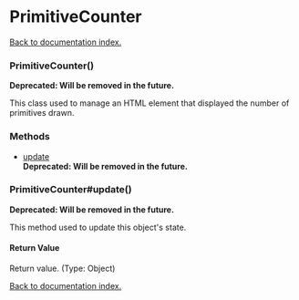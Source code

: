 # PrimitiveCounter

[Back to documentation index.](index.md)

<a name='PrimitiveCounter'></a>
### PrimitiveCounter()

**Deprecated: Will be removed in the future.**

This class used to manage an HTML element
that displayed the number of primitives drawn.

### Methods

* [update](#PrimitiveCounter_update)<br>**Deprecated: Will be removed in the future.**

<a name='PrimitiveCounter_update'></a>
### PrimitiveCounter#update()

**Deprecated: Will be removed in the future.**

This method used to update this object's state.

#### Return Value

Return value. (Type: Object)

[Back to documentation index.](index.md)

